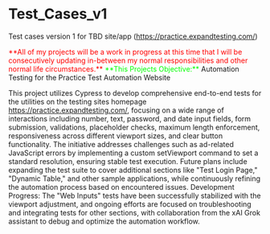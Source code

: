 # Test_Cases_v1
Test cases version 1 for TBD site/app (https://practice.expandtesting.com/)

<span style="color: #ff0000">
**All of my projects will be a work in progress at this time that I will be consecutively updating in-between my
normal responsibilities and other normal life circumstances.**</span>

<span style="color: #00ff00">
**This Projects Objective:**</span>
Automation Testing for the Practice Test Automation Website

This project utilizes Cypress to develop comprehensive end-to-end tests for the utilities on the testing sites homepage https://practice.expandtesting.com/, focusing on a wide range of interactions including number, text, password, and date input fields, form submission, validations, placeholder checks, maximum length enforcement, responsiveness across different viewport sizes, and clear button functionality. The initiative addresses challenges such as ad-related JavaScript errors by implementing a custom setViewport command to set a standard resolution, ensuring stable test execution. Future plans include expanding the test suite to cover additional sections like "Test Login Page," "Dynamic Table," and other sample applications, while continuously refining the automation process based on encountered issues.
Development Progress: The "Web Inputs" tests have been successfully stabilized with the viewport adjustment, and ongoing efforts are focused on troubleshooting and integrating tests for other sections, with collaboration from the xAI Grok assistant to debug and optimize the automation workflow.
